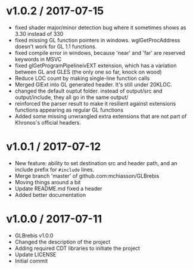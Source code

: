v1.0.2 / 2017-07-15
===================

  * fixed shader major/minor detection bug where it sometimes shows as 3.30 instead of 330
  * fixed missing GL function pointers in windows. wglGetProcAddress doesn't work for GL 1.1 functions.
  * fixed compile error in windows, because 'near' and 'far' are reserved keywords in MSVC
  * fixed glGetProgramPipelineivEXT extension, which has a variation between GL and GLES (the only one so far, knock on wood)
  * Reduce LOC count by making single-line function calls
  * Merged GlExt into GL generated header. It's still under 20KLOC.
  * changed the default ouptut folder. instead of output/src and output/include, they all go in the same output/
  * reinforced the parser result to make it resilient against extensions functions appearing as regular GL functions
  * Added some missing unwrangled extra extensions that are not part of Khronos's official headers.

v1.0.1 / 2017-07-12
===================

  * New feature: ability to set destination src and header path, and an include prefix for `#include` lines.
  * Merge branch 'master' of github.com:mchiasson/GLBrebis
  * Moving things around a bit
  * Update README.md
    fixed a header
  * Added better documentation

v1.0.0 / 2017-07-11
===================

  * GLBrebis v1.0.0
  * Changed the description of the project
  * Adding required CDT libraries to initiate the project
  * Update LICENSE
  * Initial commit
